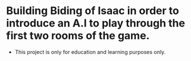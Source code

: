 # Building Biding of Isaac in order to introduce an A.I to play through the first two rooms of the game. 

* This project is only for education and learning purposes only.